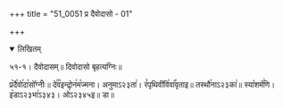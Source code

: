 +++
title = "51_0051 प्र दैवोदासो - 01"

+++
<details open><summary>लिखितम्</summary>

५१-१। दैवोदासम्॥ दिवोदासो बृहत्यग्निः॥

प्र꣥दै꣯वो꣯दा꣯सो꣤ग्नीः꣥॥ दे꣢꣯व꣡इन्द्रोन꣢म꣡ज्मना। अनुमाऽ२३ता꣢। रं꣡पृथिवींवि꣢वा꣡꣯वृताइ॥ तस्थौ꣯नाऽ२३का꣢॥ स्या꣡शर्म꣢णि। इ꣡डाऽ२३भा꣢ऽ३४३। ओ꣡ऽ२३४५इ॥ डा॥
</details>
